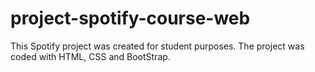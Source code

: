 # project-spotify-course-web


This Spotify project was created for student purposes. The project was coded with HTML, CSS and BootStrap.
